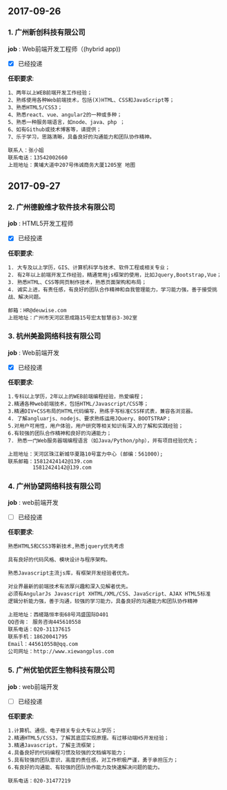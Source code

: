 ## 2017-09-26

### 1. 广州新创科技有限公司

**job** : Web前端开发工程师（(hybrid app))
* [x] 已经投递

**任职要求**:
```
1、两年以上WEB前端开发工作经验；
2、熟练使用各种Web前端技术，包括(X)HTML、CSS和JavaScript等；
3、熟悉HTML5/CSS3；
4、熟悉react、vue、angular2的一种或多种；
5、熟悉一种服务端语言，如node、java、php ；
6、如有Github或技术博客等，请提供；
7、乐于学习，思路清晰，具备良好的沟通能力和团队协作精神。

联系人：张小姐
联系电话：13542002660
上班地址：黄埔大道中207号伟诚商务大厦1205室 地图

```
## 2017-09-27

### 2. 广州德毅维才软件技术有限公司

**job** : HTML5开发工程师
* [x] 已经投递

**任职要求**:
```
1. 大专及以上学历，GIS、计算机科学与技术、软件工程或相关专业；
2. 有2年以上前端开发工作经验，精通常用js框架的使用，比如Jquery,Bootstrap,Vue；
3. 熟悉HTML、CSS等网页制作技术，熟悉页面架构和布局；
4. 诚实上进，有责任感，有良好的团队合作精神和自我管理能力，学习能力强，善于接受挑战、解决问题。

邮箱：HR@deuwise.com
上班地址：广州市天河区思成路15号宏太智慧谷3-302室

```
### 3. 杭州美盈网络科技有限公司

**job** : Web前端开发
* [x] 已经投递

**任职要求**:
```
1.专科以上学历，2年以上的WEB前端编程经验，热爱编程；
2.精通各种web前端技术，包括HTML/Javascript/CSS等；
3.精通DIV+CSS布局的HTML代码编写，熟练手写标准CSS样式表，兼容各浏览器。
4. 了解angluarjs、nodejs、要求熟练运用JQuery、BOOTSTRAP；
5.对用户可用性，用户体验，用户研究等相关知识有深入的了解和实践经验；
6.有较强的团队合作精神和良好的沟通能力；
7. 熟悉一门Web服务器端编程语言（如Java/Python/php），并有项目经验优先；

上班地址：天河区珠江新城华夏路10号富力中心 (邮编：561000);
联系邮箱：15812424142@139.com
        15812424142@139.com

```

### 4. 广州协望网络科技有限公司

**job** : web前端开发
* [ ] 已经投递

**任职要求**:
```
熟悉HTML5和CSS3等新技术,熟悉jquery优先考虑

具有良好的代码风格、模块设计与程序架构。

熟悉Javascript主流js库，有框架开发经验者优先。

对业界最新的前端技术有浓厚兴趣和深入见解者优先。
必须有AngularJs Javascript XHTML/XML/CSS、JavaScript、AJAX HTML5标准
逻辑分析能力强，善于沟通，较强的学习能力，具备良好的沟通能力和团队协作精神

上班地址：西槎路恒丰街68号鸿盛国际D401
QQ咨询： 服务咨询445610558
联系电话：020-31137615
联系手机：18620041795
Email：445610558@qq.com
公司网址：http://www.xiewangplus.com

```

### 5. 广州优铂优匠生物科技有限公司

**job** : web前端开发
* [ ] 已经投递

**任职要求**:
```
1.计算机、通信、电子相关专业大专以上学历；
2.精通HTML5/CSS3，了解其底层实现原理。有过移动端H5开发经验；
3.精通Javascript，了解主流框架；
4.具备良好的代码编程习惯及较强的文档编写能力；
5.具有较强的团队意识，高度的责任感，对工作积极严谨，勇于承担压力；
6.有良好的沟通能、有较强的团队协作能力及快速解决问题的能力。

联系电话：020-31477219

```
